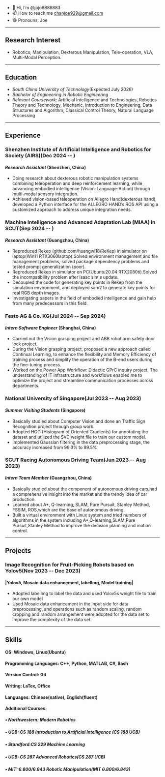 - 👋 Hi, I’m @jojo8888883
- 📫 How to reach me chanjoe929@gmail.com
- 😄 Pronouns: Joe

----
## Research Interest
- Robotics, Manipulation, Dexterous Manipulation, Tele-operation, VLA, Multi-Modal Perception.
----
## Education
- *South China University of Technology*(Expected July 2026)
- *Bachelor of Engineering in Robotic Engineering*
- *Relevant Coursework*: Artificial Intelligence and Technologies, Robotics Theory and Technology, Mechanic, Introduction to Engineering, Data Structures and Algorithm, Classical Control Theory, Natural Language Processing
----
## Experience
### **Shenzhen Institute of Artificial Intelligence and Robotics for Society (AIRS)**(Dec 2024 --  )
#### *Research Assistant* (Shenzhen, China)
- Doing research about dexterous robotic manipulation systems combining teleoperation and deep reinforcement learning, while advancing embodied intelligence (Vision-Language-Action) through multi-modal sensory integration.
- Achieved vision-based teleoperation on Allegro Hand(dexterous hand), developed a Python interface for the ALLEGRO HAND’s ROS API using a customized approach to address unique integration needs.
### **Machine Intelligence and Advanced Adaptation Lab (MIAA) in SCUT**(Sep 2024 --  )
#### *Research Assistant* (Guangzhou, China)
- Reproduced Rekep (github.com/huangwl18/ReKep) in simulator on laptop(Win11 RTX3060laptop).Solved environment management and file management problems, solved package dependency problems and tested prompt generalization (poor).
- Reproduced Rekep in simulator on PC(Ubuntu20.04 RTX2080ti).Solved the incompatibility problem after Isaac sim's update.
- Decoupled the code for generating key points in Rekep from the simulation environment, and deployed sam2 to generate key points for real RGB depth images.
- Investigating papers in the field of embodied intelligence and gain help from many predecessors in this field.
### **Festo AG \& Co. KG**(Jul 2024 -- Sep 2024)
#### *Intern Software Engineer* (Shanghai, China)
- Carried out the Vision grasping project and ABB robot arm safety door lock project.
- During the Vision grasping project, proposed a new approach called Continual Learning, to enhance the flexibility and Memory Efficiency of training process and simplify the operation of the B-end users during the fine-tuning process.
- Worked on the Power App Workflow: Didactic GPrC inquiry project. The understanding of IT infrastructure and workflows enabled me to optimize the project and streamline communication processes across departments.
### **National University of Singapore**(Jul 2023 -- Aug 2023)
#### *Summer Visiting Students* (Singapore)
- Basically studied about Computer Vision and done an Traffic Sign Recognition project through group work.
- Adopted HOG (Histogram of Oriented Gradients) for annotating the dataset and utilized the SVC weight file to train our custom model.
- Implemented Gaussian filtering in the data preprocessing stage, the accuracy increased from 99.3\% to 99.5\%
### **SCUT Racing Autonomous Driving Team**(Jun 2023 -- Aug 2023)
#### *Intern Team Member* (Guangzhou, China)
- Basically studied about the component of autonomous driving cars,had a comprehensive insight into the market and the trendy idea of car production.
- Learned about A*, Q-learning, SLAM, Pure Pursuit, Stanley Method, FSSIM, ROS,which are the base of autonomous driving.
- Built a virtual environment with Linux system and tried numbers of algorithms in the system including A*,Q-learning,SLAM,Pure Pursuit,Stanley Method to improve the decision planning and motion control.
----
## Projects
### **Image Recognition for Fruit-Picking Robots based on Yolov5**(Nov 2023 -- Dec 2023)
####  |Yolov5, Mosaic data enhancement, labelImg, Model training|
- Adopted labelImg to label the data and used Yolov5s weight file to train our own model
- Used Mosaic data enhancement in the input side for data preprocessing, and operations such as random scaling, random cropping and random arrangement were adopted for the data set to improve the complexity of the data set.
----
## Skills
#### OS: Windows, Linux(Ubuntu)
#### Programming Languages: C++, Python, MATLAB, C#, Bash
#### Version Control: Git
#### Writing: LaTex, Office
#### Languages: Chinese(native), English(fluent)
#### Additional Courses:
##### • Northwestern: Modern Robotics
##### • UCB: CS 188 Introduction to Artificial Intelligence (CS 188 UCB)
##### • Standford:CS 229 Machine Learning
##### • UCB: CS 287 Advanced Robotics(CS 287 UCB)
##### • MIT: 6.800/6.843 Robotic Manipulation(MIT 6.800/6.843)

<!---
JoeChan-929/JoeChan-929 is a ✨ special ✨ repository because its `README.md` (this file) appears on your GitHub profile.
You can click the Preview link to take a look at your changes.
--->
